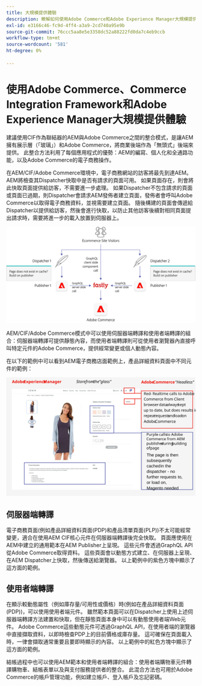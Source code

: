 ```yaml
---
title: 大規模提供體驗
description: 瞭解如何使用Adobe Commerce和Adobe Experience Manager大規模提供體驗。
exl-id: e3166c46-fc9d-4ff4-a3a9-2cd740a95e9b
source-git-commit: 76ccc5aa8e5e3358dc52a88222fd0da7c4eb9ccb
workflow-type: tm+mt
source-wordcount: '581'
ht-degree: 0%

---
```


# 使用Adobe Commerce、Commerce Integration Framework和Adobe Experience Manager大規模提供體驗

建議使用CIF作為聯結器的AEM與Adobe Commerce之間的整合模式，是讓AEM擁有展示層（「玻璃」）和Adobe Commerce，將商業後端作為「無頭式」後端來提供。 此整合方法利用了每個應用程式的優勢：AEM的編寫、個人化和全通路功能，以及Adobe Commerce的電子商務操作。

在AEM/CIF/Adobe Commerce環境中，電子商務網站的訪客將最先到達AEM。 AEM將檢查其Dispatcher快取中是否有請求的頁面可用。 如果頁面存在，則會將此快取頁面提供給訪客，不需要進一步處理。 如果Dispatcher不包含請求的頁面或頁面已過期，則Dispatcher會請求AEM發佈者建立頁面，發佈者會呼叫Adobe Commerce以取得電子商務資料，並視需要建立頁面。 隨後構建的頁面會傳遞給Dispatcher以提供給訪客，然後會進行快取，以防止其他訪客後續對相同頁面提出請求時，需要將進一步的載入放置到伺服器上。

![AdobeExperience Manager和Adobe Commerce架構概觀圖表](../assets/commerce-at-scale/overview.png)

AEM/CIF/Adobe Commerce模式中可以使用伺服器端轉譯和使用者端轉譯的組合：伺服器端轉譯可提供靜態內容，而使用者端轉譯則可從使用者瀏覽器內直接呼叫特定元件的Adobe Commerce，提供經常變更或個人動態內容。

在以下的範例中可以看到AEM電子商務店面範例上，產品詳細資料頁面中不同元件的範例：

![AdobeExperience Manager和Adobe Commerce架構概觀圖表](../assets/commerce-at-scale/product-details-page.svg)

## 伺服器端轉譯

電子商務頁面(例如產品詳細資料頁面(PDP)和產品清單頁面(PLP))不太可能經常變更，適合在使用AEM CIF核心元件在伺服器端轉譯後完全快取。 頁面應使用在AEM中建立的通用範本在AEM Publisher上呈現。 這些元件會透過GraphQL API從Adobe Commerce取得資料。 這些頁面會以動態方式建立、在伺服器上呈現、在AEM Dispatcher上快取，然後傳送給瀏覽器。 以上範例中的紫色方塊中顯示了這方面的範例。

## 使用者端轉譯

在顯示較動態屬性（例如庫存量/可用性或價格）時(例如在產品詳細資料頁面(PDP))，可以使用使用者端元件。 雖然範本頁面可以在Dispatcher上使用上述伺服器端轉譯方法建置和快取，但在靜態頁面本身中可以有動態使用者端Web元件。 Adobe Commerce這些動態元件可透過GraphQL API，在使用者端的瀏覽器中直接擷取資料，以即時檢查PDP上的目前價格或庫存量。 這可確保在頁面載入時，一律會擷取通常重要且要即時顯示的內容。 以上範例中的紅色方塊中顯示了這方面的範例。

結帳過程中也可以使用AEM範本和使用者端轉譯的組合：使用者端購物車元件轉譯購物車、結帳表單以及與支付服務提供者的整合。 此混合方法也可用於Adobe Commerce的帳戶管理功能，例如建立帳戶、登入帳戶及忘記密碼。
